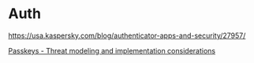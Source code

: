 # Auth

https://usa.kaspersky.com/blog/authenticator-apps-and-security/27957/

[Passkeys - Threat modeling and implementation considerations](https://www.slashid.dev/blog/passkeys-security-implementation/)
